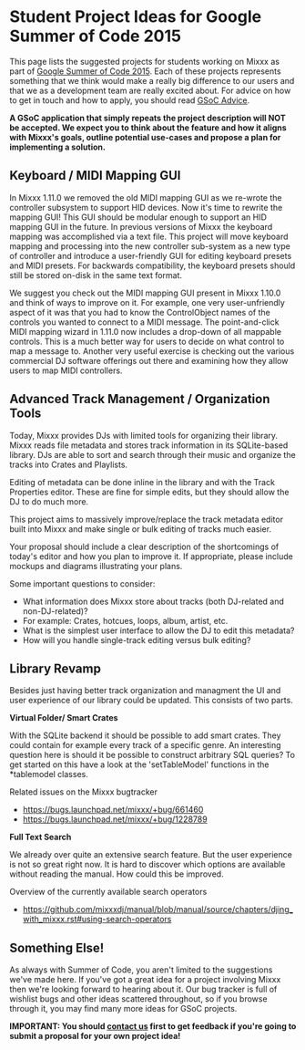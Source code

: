 # Student Project Ideas for Google Summer of Code 2015

This page lists the suggested projects for students working on Mixxx as
part of [Google Summer of
Code 2015](http://www.google-melange.com/gsoc/homepage/google/gsoc2015).
Each of these projects represents something that we think would make a
really big difference to our users and that we as a development team are
really excited about. For advice on how to get in touch and how to
apply, you should read [GSoC Advice](gsocadvice).

**A GSoC application that simply repeats the project description will
NOT be accepted. We expect you to think about the feature and how it
aligns with Mixxx's goals, outline potential use-cases and propose a
plan for implementing a solution.**

## Keyboard / MIDI Mapping GUI

In Mixxx 1.11.0 we removed the old MIDI mapping GUI as we re-wrote the
controller subsystem to support HID devices. Now it's time to rewrite
the mapping GUI\! This GUI should be modular enough to support an HID
mapping GUI in the future. In previous versions of Mixxx the keyboard
mapping was accomplished via a text file. This project will move
keyboard mapping and processing into the new controller sub-system as a
new type of controller and introduce a user-friendly GUI for editing
keyboard presets and MIDI presets. For backwards compatibility, the
keyboard presets should still be stored on-disk in the same text format.

We suggest you check out the MIDI mapping GUI present in Mixxx 1.10.0
and think of ways to improve on it. For example, one very
user-unfriendly aspect of it was that you had to know the ControlObject
names of the controls you wanted to connect to a MIDI message. The
point-and-click MIDI mapping wizard in 1.11.0 now includes a drop-down
of all mappable controls. This is a much better way for users to decide
on what control to map a message to. Another very useful exercise is
checking out the various commercial DJ software offerings out there and
examining how they allow users to map MIDI controllers.

## Advanced Track Management / Organization Tools

Today, Mixxx provides DJs with limited tools for organizing their
library. Mixxx reads file metadata and stores track information in its
SQLite-based library. DJs are able to sort and search through their
music and organize the tracks into Crates and Playlists.

Editing of metadata can be done inline in the library and with the Track
Properties editor. These are fine for simple edits, but they should
allow the DJ to do much more.

This project aims to massively improve/replace the track metadata editor
built into Mixxx and make single or bulk editing of tracks much easier.

Your proposal should include a clear description of the shortcomings of
today's editor and how you plan to improve it. If appropriate, please
include mockups and diagrams illustrating your plans.

Some important questions to consider:

  - What information does Mixxx store about tracks (both DJ-related and
    non-DJ-related)?
  - For example: Crates, hotcues, loops, album, artist, etc.
  - What is the simplest user interface to allow the DJ to edit this
    metadata?
  - How will you handle single-track editing versus bulk editing?

## Library Revamp

Besides just having better track organization and managment the UI and
user experience of our library could be updated. This consists of two
parts.

**Virtual Folder/ Smart Crates**

With the SQLite backend it should be possible to add smart crates. They
could contain for example every track of a specific genre. An
interesting question here is should it be possible to construct
arbitrary SQL queries? To get started on this have a look at the
'setTableModel' functions in the \*tablemodel classes.

<span class="underline">Related issues on the Mixxx bugtracker</span>

  - <https://bugs.launchpad.net/mixxx/+bug/661460>
  - <https://bugs.launchpad.net/mixxx/+bug/1228789>

**Full Text Search**

We already over quite an extensive search feature. But the user
experience is not so great right now. It is hard to discover which
options are available without reading the manual. How could this be
improved.

<span class="underline">Overview of the currently available search
operators</span>

  - <https://github.com/mixxxdj/manual/blob/manual/source/chapters/djing_with_mixxx.rst#using-search-operators>

## Something Else\!

As always with Summer of Code, you aren't limited to the suggestions
we've made here. If you've got a great idea for a project involving
Mixxx then we're looking forward to hearing about it. Our bug tracker is
full of wishlist bugs and other ideas scattered throughout, so if you
browse through it, you may find many more ideas for GSoC projects.

**IMPORTANT: You should [contact us](gsocadvice) first to get feedback
if you're going to submit a proposal for your own project idea\!**
